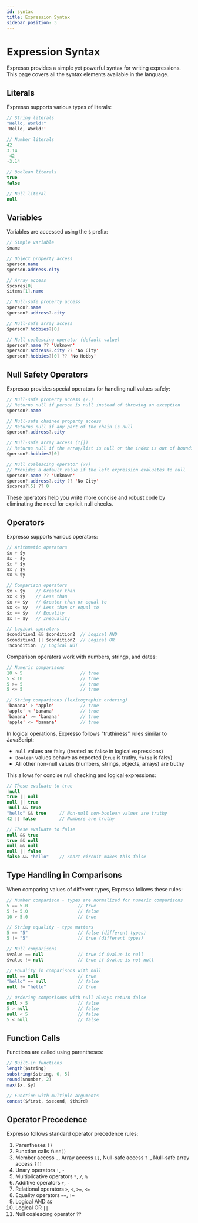 ```yaml
---
id: syntax
title: Expression Syntax
sidebar_position: 3
---
```


# Expression Syntax

Expresso provides a simple yet powerful syntax for writing expressions. This page covers all the syntax elements available in the language.

## Literals

Expresso supports various types of literals:

```java
// String literals
"Hello, World!"
'Hello, World!'

// Number literals
42
3.14
-42
-3.14

// Boolean literals
true
false

// Null literal
null
```

## Variables

Variables are accessed using the `$` prefix:

```java
// Simple variable
$name

// Object property access
$person.name
$person.address.city

// Array access
$scores[0]
$items[1].name

// Null-safe property access
$person?.name
$person?.address?.city

// Null-safe array access
$person?.hobbies?[0]

// Null coalescing operator (default value)
$person?.name ?? 'Unknown'
$person?.address?.city ?? 'No City'
$person?.hobbies?[0] ?? 'No Hobby'
```

## Null Safety Operators

Expresso provides special operators for handling null values safely:

```java
// Null-safe property access (?.)
// Returns null if person is null instead of throwing an exception
$person?.name

// Null-safe chained property access
// Returns null if any part of the chain is null
$person?.address?.city

// Null-safe array access (?[])
// Returns null if the array/list is null or the index is out of bounds
$person?.hobbies?[0]

// Null coalescing operator (??)
// Provides a default value if the left expression evaluates to null
$person?.name ?? 'Unknown'
$person?.address?.city ?? 'No City'
$scores?[5] ?? 0
```

These operators help you write more concise and robust code by eliminating the need for explicit null checks.

## Operators

Expresso supports various operators:

```java
// Arithmetic operators
$x + $y
$x - $y
$x * $y
$x / $y
$x % $y

// Comparison operators
$x > $y    // Greater than
$x < $y    // Less than
$x >= $y   // Greater than or equal to
$x <= $y   // Less than or equal to
$x == $y   // Equality
$x != $y   // Inequality

// Logical operators
$condition1 && $condition2  // Logical AND
$condition1 || $condition2  // Logical OR
!$condition  // Logical NOT
```

Comparison operators work with numbers, strings, and dates:

```java
// Numeric comparisons
10 > 5                      // true
5 < 10                      // true
5 >= 5                      // true
5 <= 5                      // true

// String comparisons (lexicographic ordering)
'banana' > 'apple'          // true
'apple' < 'banana'          // true
'banana' >= 'banana'        // true
'apple' <= 'banana'         // true
```

In logical operations, Expresso follows "truthiness" rules similar to JavaScript:

- `null` values are falsy (treated as `false` in logical expressions)
- `Boolean` values behave as expected (`true` is truthy, `false` is falsy)
- All other non-null values (numbers, strings, objects, arrays) are truthy

This allows for concise null checking and logical expressions:

```java
// These evaluate to true
!null
true || null
null || true
!null && true
"hello" && true     // Non-null non-boolean values are truthy
42 || false         // Numbers are truthy

// These evaluate to false
null && true
true && null
null && null
null || false
false && "hello"    // Short-circuit makes this false
```

## Type Handling in Comparisons

When comparing values of different types, Expresso follows these rules:

```java
// Number comparison - types are normalized for numeric comparisons
5 == 5.0                   // true
5 != 5.0                   // false
10 > 5.0                   // true

// String equality - type matters
5 == "5"                   // false (different types)
5 != "5"                   // true (different types)

// Null comparisons
$value == null             // true if $value is null
$value != null             // true if $value is not null

// Equality in comparisons with null
null == null               // true
"hello" == null            // false
null != "hello"            // true

// Ordering comparisons with null always return false
null > 5                   // false
5 > null                   // false
null < 5                   // false
5 < null                   // false
```

## Function Calls

Functions are called using parentheses:

```java
// Built-in functions
length($string)
substring($string, 0, 5)
round($number, 2)
max($x, $y)

// Function with multiple arguments
concat($first, $second, $third)
```

## Operator Precedence

Expresso follows standard operator precedence rules:

1. Parentheses `()`
2. Function calls `func()`
3. Member access `.`, Array access `[]`, Null-safe access `?.`, Null-safe array access `?[]`
4. Unary operators `!`, `-`
5. Multiplicative operators `*`, `/`, `%`
6. Additive operators `+`, `-`
7. Relational operators `>`, `<`, `>=`, `<=`
8. Equality operators `==`, `!=`
9. Logical AND `&&`
10. Logical OR `||`
11. Null coalescing operator `??` 